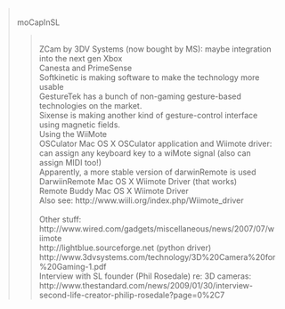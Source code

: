 > <br />moCapInSL
> > <br />
> > ZCam by 3DV Systems (now bought by MS): maybe integration into the next gen Xbox
> > <br />
> > Canesta and PrimeSense
> > <br />Softkinetic is making software to make the technology more usable
> > <br />GestureTek has a bunch of non-gaming gesture-based technologies on the market.
> > <br />Sixense is making another kind of gesture-control interface using magnetic fields.
> > <br />Using the WiiMote
> > <br />OSCulator Mac OS X OSCulator application and Wiimote driver:
> > <br />can assign any keyboard key to a wiMote signal (also can assign MIDI too!)
> > <br />Apparently, a more stable version of darwinRemote is used
> > <br />DarwiinRemote Mac OS X Wiimote Driver (that works)
> > <br />Remote Buddy Mac OS X Wiimote Driver
> > <br />Also see:  http://www.wiili.org/index.php/Wiimote_driver
> > <br /><br />Other stuff:
> > <br />http://www.wired.com/gadgets/miscellaneous/news/2007/07/wiimote
> > <br />http://lightblue.sourceforge.net  (python driver)
> > <br />http://www.3dvsystems.com/technology/3D%20Camera%20for%20Gaming-1.pdf
> > <br />Interview with SL founder (Phil Rosedale) re: 3D cameras:
> > <br />http://www.thestandard.com/news/2009/01/30/interview-second-life-creator-philip-rosedale?page=0%2C7